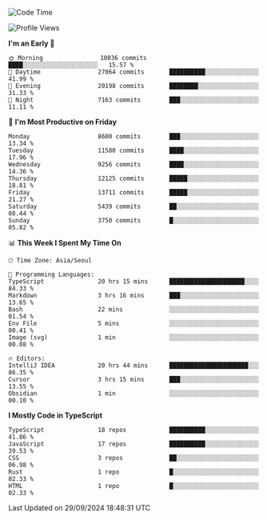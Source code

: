 <!--START_SECTION:waka-->
![Code Time](http://img.shields.io/badge/Code%20Time-6%2C765%20hrs%2043%20mins-blue)

![Profile Views](http://img.shields.io/badge/Profile%20Views-0-blue)

**I'm an Early 🐤** 

```text
🌞 Morning                10036 commits       ████░░░░░░░░░░░░░░░░░░░░░   15.57 % 
🌆 Daytime                27064 commits       ██████████░░░░░░░░░░░░░░░   41.99 % 
🌃 Evening                20198 commits       ████████░░░░░░░░░░░░░░░░░   31.33 % 
🌙 Night                  7163 commits        ███░░░░░░░░░░░░░░░░░░░░░░   11.11 % 
```
📅 **I'm Most Productive on Friday** 

```text
Monday                   8600 commits        ███░░░░░░░░░░░░░░░░░░░░░░   13.34 % 
Tuesday                  11580 commits       ████░░░░░░░░░░░░░░░░░░░░░   17.96 % 
Wednesday                9256 commits        ████░░░░░░░░░░░░░░░░░░░░░   14.36 % 
Thursday                 12125 commits       █████░░░░░░░░░░░░░░░░░░░░   18.81 % 
Friday                   13711 commits       █████░░░░░░░░░░░░░░░░░░░░   21.27 % 
Saturday                 5439 commits        ██░░░░░░░░░░░░░░░░░░░░░░░   08.44 % 
Sunday                   3750 commits        █░░░░░░░░░░░░░░░░░░░░░░░░   05.82 % 
```


📊 **This Week I Spent My Time On** 

```text
🕑︎ Time Zone: Asia/Seoul

💬 Programming Languages: 
TypeScript               20 hrs 15 mins      █████████████████████░░░░   84.33 % 
Markdown                 3 hrs 16 mins       ███░░░░░░░░░░░░░░░░░░░░░░   13.65 % 
Bash                     22 mins             ░░░░░░░░░░░░░░░░░░░░░░░░░   01.54 % 
Env File                 5 mins              ░░░░░░░░░░░░░░░░░░░░░░░░░   00.41 % 
Image (svg)              1 min               ░░░░░░░░░░░░░░░░░░░░░░░░░   00.08 % 

🔥 Editors: 
IntelliJ IDEA            20 hrs 44 mins      ██████████████████████░░░   86.35 % 
Cursor                   3 hrs 15 mins       ███░░░░░░░░░░░░░░░░░░░░░░   13.55 % 
Obsidian                 1 min               ░░░░░░░░░░░░░░░░░░░░░░░░░   00.10 % 
```

**I Mostly Code in TypeScript** 

```text
TypeScript               18 repos            ██████████░░░░░░░░░░░░░░░   41.86 % 
JavaScript               17 repos            ██████████░░░░░░░░░░░░░░░   39.53 % 
CSS                      3 repos             ██░░░░░░░░░░░░░░░░░░░░░░░   06.98 % 
Rust                     1 repo              █░░░░░░░░░░░░░░░░░░░░░░░░   02.33 % 
HTML                     1 repo              █░░░░░░░░░░░░░░░░░░░░░░░░   02.33 % 
```




 Last Updated on 29/09/2024 18:48:31 UTC
<!--END_SECTION:waka-->
